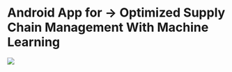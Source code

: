 <h1> Android App for -> Optimized Supply Chain Management  With Machine Learning </h1>
<img src="https://github.com/user-attachments/assets/1e5cc073-792b-438f-8176-f6b298975c6e">
